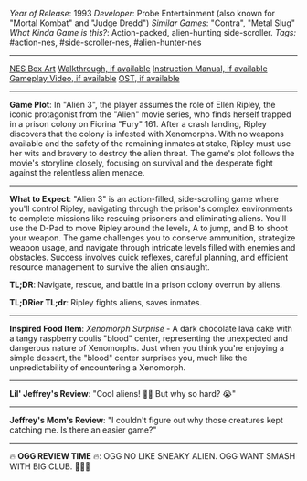 *Year of Release*: 1993
*Developer*: Probe Entertainment (also known for "Mortal Kombat" and "Judge Dredd")
*Similar Games*: "Contra", "Metal Slug"
*What Kinda Game is this?*: Action-packed, alien-hunting side-scroller.
*Tags:* #action-nes, #side-scroller-nes, #alien-hunter-nes

---
[NES Box Art](https://www.google.com/search?tbm=isch&q=NES+Box+Art+Alien+3) 
[Walkthrough, if available](https://www.google.com/search?q=Walkthrough+NES+Alien+3)
[Instruction Manual, if available](https://www.google.com/search?q=NES+Instruction+Manual+Alien+3)
[Gameplay Video, if available](https://www.youtube.com/results?search_query=gameplay+NES+Alien+3) 
[OST, if available](https://www.youtube.com/results?search_query=gameplay+NES+Alien+3+OST)

- - -
**Game Plot**: In "Alien 3", the player assumes the role of Ellen Ripley, the iconic protagonist from the "Alien" movie series, who finds herself trapped in a prison colony on Fiorina "Fury" 161. After a crash landing, Ripley discovers that the colony is infested with Xenomorphs. With no weapons available and the safety of the remaining inmates at stake, Ripley must use her wits and bravery to destroy the alien threat. The game's plot follows the movie's storyline closely, focusing on survival and the desperate fight against the relentless alien menace.

- - -
**What to Expect**: "Alien 3" is an action-filled, side-scrolling game where you'll control Ripley, navigating through the prison's complex environments to complete missions like rescuing prisoners and eliminating aliens. You'll use the D-Pad to move Ripley around the levels, A to jump, and B to shoot your weapon. The game challenges you to conserve ammunition, strategize weapon usage, and navigate through intricate levels filled with enemies and obstacles. Success involves quick reflexes, careful planning, and efficient resource management to survive the alien onslaught.

**TL;DR**: Navigate, rescue, and battle in a prison colony overrun by aliens. 

**TL;DRier TL;dr**: Ripley fights aliens, saves inmates.

---
**Inspired Food Item**: *Xenomorph Surprise* - A dark chocolate lava cake with a tangy raspberry coulis "blood" center, representing the unexpected and dangerous nature of Xenomorphs. Just when you think you're enjoying a simple dessert, the "blood" center surprises you, much like the unpredictability of encountering a Xenomorph.

---
**Lil' Jeffrey's Review**: "Cool aliens! 🔫😃 But why so hard? 😭"

---
**Jeffrey's Mom's Review**: "I couldn't figure out why those creatures kept catching me. Is there an easier game?"

---
🔥 **OGG REVIEW TIME** 🔥: OGG NO LIKE SNEAKY ALIEN. OGG WANT SMASH WITH BIG CLUB. 🏹👾🔥